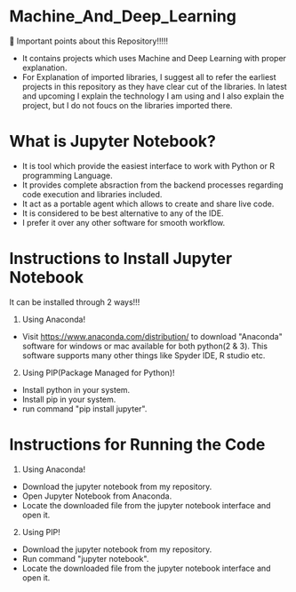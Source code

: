 # Machine_And_Deep_Learning

:tada: Important points about this Repository!!!!!

- It contains projects which uses Machine and Deep Learning with proper explanation.
- For Explanation of imported libraries, I suggest all to refer the earliest projects in this repository as they have clear cut of the libraries. In latest and upcoming I explain the technology I am using and I also explain the project, but I do not foucs on the libraries imported there. 


# What is Jupyter Notebook?

- It is tool which provide the easiest interface to work with Python or R programming Language.
- It provides complete absraction from the backend processes regarding code execution and libraries included.
- It act as a portable agent which allows to create and share live code.
- It is considered to be best alternative to any of the IDE.
- I prefer it over any other software for smooth workflow.


# Instructions to Install Jupyter Notebook

It can be installed through 2 ways!!!

1. Using Anaconda!

  - Visit https://www.anaconda.com/distribution/ to download "Anaconda" software for windows or mac available for both python(2 & 3). This software supports many other things like Spyder IDE, R studio etc. 

2. Using PIP(Package Managed for Python)!

  - Install python in your system.
  - Install pip in your system.
  - run command "pip install jupyter".


# Instructions for Running the Code

1. Using Anaconda!

  - Download the jupyter notebook from my repository.
  - Open Jupyter Notebook from Anaconda.
  - Locate the downloaded file from the jupyter notebook interface and open it.


2. Using PIP!

  - Download the jupyter notebook from my repository.
  - Run command "jupyter notebook".
  - Locate the downloaded file from the jupyter notebook interface and open it.
